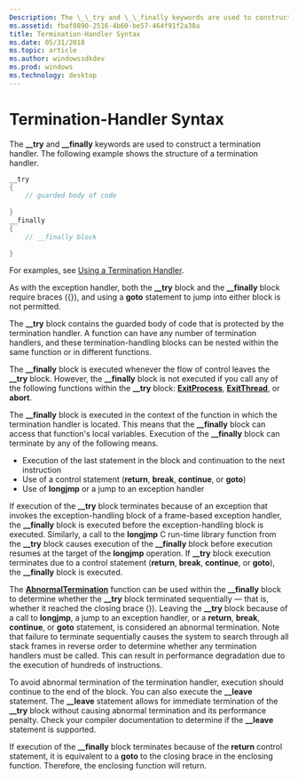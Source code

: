 ```yaml
---
Description: The \_\_try and \_\_finally keywords are used to construct a termination handler. The following example shows the structure of a termination handler.
ms.assetid: fbaf8890-2516-4b60-be57-464f91f2a38a
title: Termination-Handler Syntax
ms.date: 05/31/2018
ms.topic: article
ms.author: windowssdkdev
ms.prod: windows
ms.technology: desktop
---
```


# Termination-Handler Syntax

The **\_\_try** and **\_\_finally** keywords are used to construct a termination handler. The following example shows the structure of a termination handler.


```C++
__try 
{ 
    // guarded body of code 
 
} 
__finally 
{ 
    // __finally block 
 
}
```



For examples, see [Using a Termination Handler](using-a-termination-handler.md).

As with the exception handler, both the **\_\_try** block and the **\_\_finally** block require braces ({}), and using a **goto** statement to jump into either block is not permitted.

The **\_\_try** block contains the guarded body of code that is protected by the termination handler. A function can have any number of termination handlers, and these termination-handling blocks can be nested within the same function or in different functions.

The **\_\_finally** block is executed whenever the flow of control leaves the **\_\_try** block. However, the **\_\_finally** block is not executed if you call any of the following functions within the **\_\_try** block: [**ExitProcess**](base.exitprocess), [**ExitThread**](base.exitthread), or **abort**.

The **\_\_finally** block is executed in the context of the function in which the termination handler is located. This means that the **\_\_finally** block can access that function's local variables. Execution of the **\_\_finally** block can terminate by any of the following means.

-   Execution of the last statement in the block and continuation to the next instruction
-   Use of a control statement (**return**, **break**, **continue**, or **goto**)
-   Use of **longjmp** or a jump to an exception handler

If execution of the **\_\_try** block terminates because of an exception that invokes the exception-handling block of a frame-based exception handler, the **\_\_finally** block is executed before the exception-handling block is executed. Similarly, a call to the **longjmp** C run-time library function from the **\_\_try** block causes execution of the **\_\_finally** block before execution resumes at the target of the **longjmp** operation. If **\_\_try** block execution terminates due to a control statement (**return**, **break**, **continue**, or **goto**), the **\_\_finally** block is executed.

The [**AbnormalTermination**](abnormaltermination.md) function can be used within the **\_\_finally** block to determine whether the **\_\_try** block terminated sequentially — that is, whether it reached the closing brace (}). Leaving the **\_\_try** block because of a call to **longjmp**, a jump to an exception handler, or a **return**, **break**, **continue**, or **goto** statement, is considered an abnormal termination. Note that failure to terminate sequentially causes the system to search through all stack frames in reverse order to determine whether any termination handlers must be called. This can result in performance degradation due to the execution of hundreds of instructions.

To avoid abnormal termination of the termination handler, execution should continue to the end of the block. You can also execute the **\_\_leave** statement. The **\_\_leave** statement allows for immediate termination of the **\_\_try** block without causing abnormal termination and its performance penalty. Check your compiler documentation to determine if the **\_\_leave** statement is supported.

If execution of the **\_\_finally** block terminates because of the **return** control statement, it is equivalent to a **goto** to the closing brace in the enclosing function. Therefore, the enclosing function will return.

 

 



